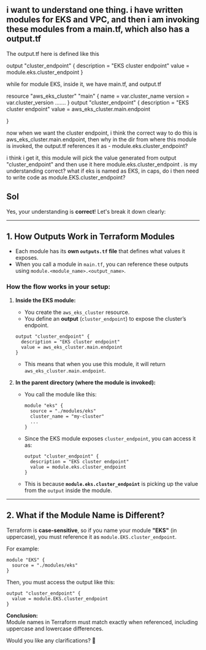 
## i want to understand one thing. i have written modules for EKS and VPC, and then i am invoking these modules from a main.tf, which also has a output.tf

The output.tf here is defined like this 

output "cluster_endpoint" {
  description = "EKS cluster endpoint"
  value = module.eks.cluster_endpoint
}

while for module EKS, inside it, we have main.tf, and output.tf

resource "aws_eks_cluster" "main" {
  name = var.cluster_name
  version = var.cluster_version
   .......
}
output "cluster_endpoint" {
    description = "EKS cluster endpoint"
    value = aws_eks_cluster.main.endpoint
 
}

now when we want the cluster endpoint, i think the correct way to do this is  aws_eks_cluster.main.endpoint, then why in the dir from where this module is invoked, the output.tf references it as - module.eks.cluster_endpoint?

i think i get it, this module will pick the value generated from output "cluster_endpoint"  and then use it here module.eks.cluster_endpoint . is my understanding correct? what if eks is named as EKS, in caps, do i then need to write code as module.EKS.cluster_endpoint?

## Sol



Yes, your understanding is **correct**! Let's break it down clearly:

---

## **1. How Outputs Work in Terraform Modules**
- Each module has its **own `outputs.tf` file** that defines what values it exposes.
- When you call a module in `main.tf`, you can reference these outputs using `module.<module_name>.<output_name>`.

### **How the flow works in your setup:**
1. **Inside the EKS module:**
   - You create the `aws_eks_cluster` resource.
   - You define an **output** (`cluster_endpoint`) to expose the cluster’s endpoint.
   
   ```hcl
   output "cluster_endpoint" {
     description = "EKS cluster endpoint"
     value = aws_eks_cluster.main.endpoint
   }
   ```
   
   - This means that when you use this module, it will return `aws_eks_cluster.main.endpoint`.

2. **In the parent directory (where the module is invoked):**
   - You call the module like this:
     ```hcl
     module "eks" {
       source = "./modules/eks"
       cluster_name = "my-cluster"
       ...
     }
     ```
   - Since the EKS module exposes `cluster_endpoint`, you can access it as:
     ```hcl
     output "cluster_endpoint" {
       description = "EKS cluster endpoint"
       value = module.eks.cluster_endpoint
     }
     ```
   - This is because **`module.eks.cluster_endpoint`** is picking up the value from the `output` inside the module.

---

## **2. What if the Module Name is Different?**
Terraform is **case-sensitive**, so if you name your module **"EKS"** (in uppercase), you must reference it as `module.EKS.cluster_endpoint`.

For example:
```hcl
module "EKS" {
  source = "./modules/eks"
}
```
Then, you must access the output like this:
```hcl
output "cluster_endpoint" {
  value = module.EKS.cluster_endpoint
}
```
**Conclusion:**  
Module names in Terraform must match exactly when referenced, including uppercase and lowercase differences.

Would you like any clarifications? 🚀